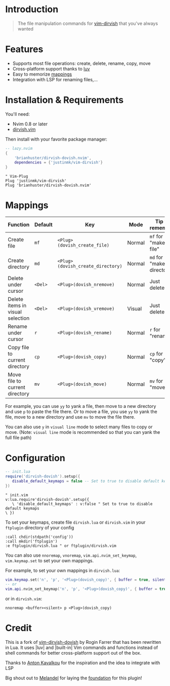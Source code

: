 # Introduction

> The file manipulation commands for [vim-dirvish](https://github.com/justinmk/vim-dirvish) that you've always wanted

# Features
- Supports most file operations: create, delete, rename, copy, move
- Cross-platform support thanks to [luv](https://github.com/luvit/luv)
- Easy to memorize [mappings](#mappings) 
- Integration with LSP for renaming files,...

# Installation & Requirements

You'll need:
- Nvim 0.8 or later
- [dirvish.vim](https://github.com/justinmk/vim-dirvish)

Then install with your favorite package manager:

```lua
-- lazy.nvim
{
    'brianhuster/dirvish-dovish.nvim',
    dependencies = {'justinmk/vim-dirvish'}
}
```

```vim
" Vim-Plug
Plug 'justinmk/vim-dirvish'
Plug 'brianhuster/dirvish-dovish.nvim'
```

# Mappings

| Function                                | Default | Key                               |Mode  |Tip to remember             |
| --------------------------------------- | ------- | ----------------------------------| ---- |----------------------------|
| Create file                             | `mf`    | `<Plug>(dovish_create_file)`      |Normal|`mf` for "make file"        |
| Create directory                        | `md`    | `<Plug>(dovish_create_directory)` |Normal|`md` for "make directory"   |
| Delete under cursor                     | `<Del>` | `<Plug>(dovish_nremove)`          |Normal|Just delete key             |
| Delete items in visual selection        | `<Del>` | `<Plug>(dovish_vremove)`          |Visual|Just delete key             |
| Rename under cursor                     | `r`     | `<Plug>(dovish_rename)`           |Normal|`r` for "rename"            |
| Copy file to current directory          | `cp`    | `<Plug>(dovish_copy)`             |Normal|`cp` for "copy"             |
| Move file to current directory          | `mv`    | `<Plug>(dovish_move)`             |Normal|`mv` for "move"             |

For example, you can use `yy` to yank a file, then move to a new directory and use `p` to paste the file there. Or to move a file, you use `yy` to yank the file, move to a new directory and use `mv` to move the file there.

You can also use `y` in `visual line` mode to select many files to copy or move. (Note: `visual line` mode is recommended so that you can yank the full file path)

# Configuration

```lua
-- init.lua
require('dirvish-dovish').setup({
   disable_default_keymaps = false -- Set to true to disable default keymaps
})
```
```vim
" init.vim
v:lua.require'dirvish-dovish'.setup({
   \ 'disable_default_keymaps' : v:false " Set to true to disable default keymaps
\ })
```

To set your keymaps, create file `dirvish.lua` or `dirvish.vim` in your `ftplugin` directory of your config

```vim
:call chdir(stdpath('config'))
:call mkdir('ftplugin')
:e ftplugin/dirvish.lua " or ftplugin/dirvish.vim
```

You can also use `nnoremap`, `vnoremap`, `vim.api.nvim_set_keymap`, `vim.keymap.set` to set your own mappings.

For example, to set your own mappings in `dirvish.lua`:

```lua
vim.keymap.set('n', 'p', '<Plug>(dovish_copy)', { buffer = true, silent = true, remap = true })
-- or
vim.api.nvim_set_keymap('n', 'p', '<Plug>(dovish_copy)', { buffer = true, silent = true })
```

or in `dirvish.vim`:

```vim
nnoremap <buffer><silent> p <Plug>(dovish_copy)
```

# Credit

This is a fork of [vim-dirvish-dovish](https://github.com/roginfarrer/vim-dirvish-dovish) by Rogin Farrer that has been rewritten in Lua. It uses |luv| and |built-in| Vim commands and functions instead of shell commands for better cross-platform support out of the box.

Thanks to [Anton Kavalkou](https://github.com/antosha417/nvim-lsp-file-operations) for the inspiration and the idea to integrate with LSP

Big shout out to [Melandel](https://github.com/Melandel) for laying the [foundation](https://github.com/Melandel/desktop/blob/c323969e4bd48dda6dbceada3a7afe8bacdda0f5/setup/my_vimrc.vim#L976-L1147) for this plugin!
